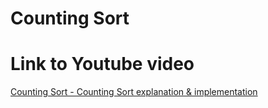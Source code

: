 # Counting Sort

# Link to Youtube video

[Counting Sort -  Counting Sort explanation & implementation](https://www.youtube.com/watch?v=nOYwWGLpzko "Counting Sort explanation & implementation")
